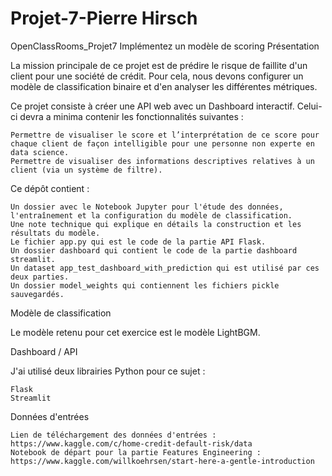 ﻿# Projet-7-Pierre Hirsch
 
OpenClassRooms_Projet7
Implémentez un modèle de scoring
Présentation

La mission principale de ce projet est de prédire le risque de faillite d'un client pour une société de crédit. Pour cela, nous devons configurer un modèle de classification binaire et d'en analyser les différentes métriques.

Ce projet consiste à créer une API web avec un Dashboard interactif. Celui-ci devra a minima contenir les fonctionnalités suivantes :

    Permettre de visualiser le score et l’interprétation de ce score pour chaque client de façon intelligible pour une personne non experte en data science.
    Permettre de visualiser des informations descriptives relatives à un client (via un système de filtre).

Ce dépôt contient :

    Un dossier avec le Notebook Jupyter pour l'étude des données, l'entraînement et la configuration du modèle de classification.
    Une note technique qui explique en détails la construction et les résultats du modèle.
    Le fichier app.py qui est le code de la partie API Flask.
    Un dossier dashboard qui contient le code de la partie dashboard streamlit.
    Un dataset app_test_dashboard_with_prediction qui est utilisé par ces deux parties.
    Un dossier model_weights qui contiennent les fichiers pickle sauvegardés.

Modèle de classification

Le modèle retenu pour cet exercice est le modèle LightBGM.

Dashboard / API

J'ai utilisé deux librairies Python pour ce sujet :

    Flask
    Streamlit

Données d'entrées

    Lien de téléchargement des données d'entrées : https://www.kaggle.com/c/home-credit-default-risk/data
    Notebook de départ pour la partie Features Engineering : https://www.kaggle.com/willkoehrsen/start-here-a-gentle-introduction

